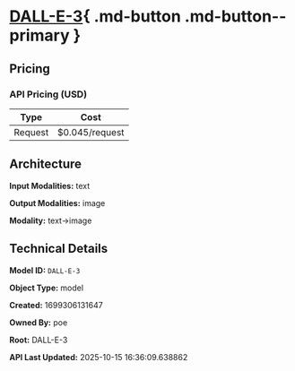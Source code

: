 # [DALL-E-3](https://poe.com/DALL-E-3){ .md-button .md-button--primary }

## Pricing

### API Pricing (USD)

| Type | Cost |
|------|------|
| Request | $0.045/request |

## Architecture

**Input Modalities:** text

**Output Modalities:** image

**Modality:** text->image


## Technical Details

**Model ID:** `DALL-E-3`

**Object Type:** model

**Created:** 1699306131647

**Owned By:** poe

**Root:** DALL-E-3

**API Last Updated:** 2025-10-15 16:36:09.638862
